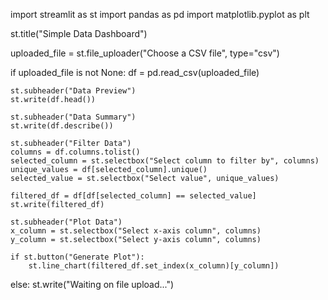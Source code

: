 <!-- Project 9: Build a Python Website in 15 Minutes With Streamlit -->

import streamlit as st
import pandas as pd
import matplotlib.pyplot as plt

st.title("Simple Data Dashboard")

uploaded_file = st.file_uploader("Choose a CSV file", type="csv")

if uploaded_file is not None:
    df = pd.read_csv(uploaded_file)

    st.subheader("Data Preview")
    st.write(df.head())

    st.subheader("Data Summary")
    st.write(df.describe())

    st.subheader("Filter Data")
    columns = df.columns.tolist()
    selected_column = st.selectbox("Select column to filter by", columns)
    unique_values = df[selected_column].unique()
    selected_value = st.selectbox("Select value", unique_values)

    filtered_df = df[df[selected_column] == selected_value]
    st.write(filtered_df)

    st.subheader("Plot Data")
    x_column = st.selectbox("Select x-axis column", columns)
    y_column = st.selectbox("Select y-axis column", columns)

    if st.button("Generate Plot"):
        st.line_chart(filtered_df.set_index(x_column)[y_column])
else:
    st.write("Waiting on file upload...")